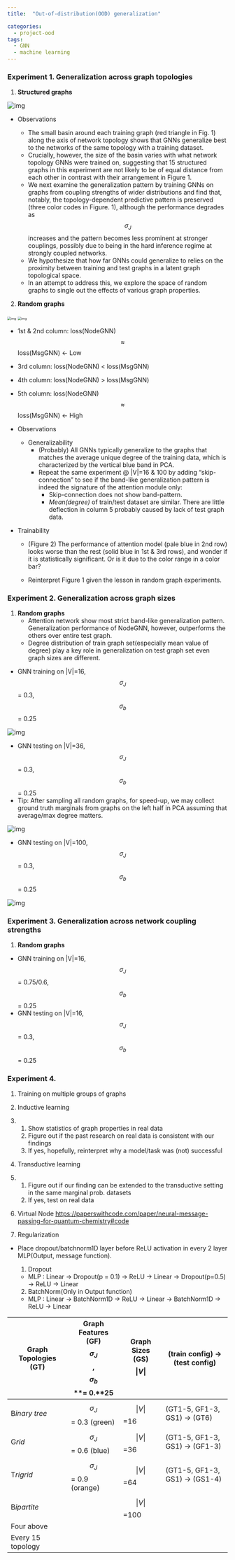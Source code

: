 ```yaml
---
title:  "Out-of-distribution(OOD) generalization"

categories:
  - project-ood
tags:
  - GNN
  - machine learning
---
```


### Experiment 1. Generalization across graph topologies

1. **Structured graphs**

![img](https://paper-attachments.dropbox.com/s_9CDAC1F5BF293DE3A98D349DDB337452C1DCE34D63AD0A4072478C05CD9DF560_1611725134009_image.png)

- Observations

  - The small basin around each training graph (red triangle in Fig. 1) along the axis of network topology shows that GNNs generalize best to the networks of the same topology with a training dataset.
  - Crucially, however, the size of the basin varies with what network topology GNNs were trained on, suggesting that 15 structured graphs in this experiment are not likely to be of equal distance from each other in contrast with their arrangement in Figure 1. 
  - We next examine the generalization pattern by training GNNs on graphs from coupling strengths of wider distributions and find that, notably, the topology-dependent predictive pattern is preserved (three color codes in Figure. 1), although the performance degrades as $$\sigma_{J}$$ increases and the pattern becomes less prominent at stronger couplings, possibly due to being in the hard inference regime at strongly coupled networks.
  - We hypothesize that how far GNNs could generalize to relies on the proximity between training and test graphs in a latent graph topological space.
  - In an attempt to address this, we explore the space of random graphs to single out the effects of various graph properties.

2. **Random graphs**

<img src="https://paper-attachments.dropbox.com/s_9CDAC1F5BF293DE3A98D349DDB337452C1DCE34D63AD0A4072478C05CD9DF560_1612713725091_file.png" alt="img" style="zoom:50%;" />

<img src="https://paper-attachments.dropbox.com/s_110D05CA50351F4DBCA160181BD053E1B0EA1176B24AA3F2756A511D9A70D9D6_1614148440482_file.png" alt="img" style="zoom:50%;" />

- 1st & 2nd column: loss(NodeGNN) $$\approx$$ loss(MsgGNN) ← Low
- 3rd column: loss(NodeGNN) < loss(MsgGNN)
- 4th column: loss(NodeGNN) > loss(MsgGNN)
- 5th column: loss(NodeGNN) $$\approx$$ loss(MsgGNN) ← High

- Observations

  - Generalizability
    - (Probably) All GNNs typically generalize to the graphs that matches the average unique degree of the training data, which is characterized by the vertical blue band in PCA.
    - Repeat the same experiment @ |V|=16 & 100 by adding “skip-connection” to see if the band-like generalization pattern is indeed the signature of the attention module only: 
      - Skip-connection does not show band-pattern. 
      - *Mean(degree)* of train/test dataset are similar. There are little deflection in column 5 probably caused by lack of test graph data.

- Trainability
  - (Figure 2) The performance of attention model (pale blue in 2nd row) looks worse than the rest (solid blue in 1st & 3rd rows), and wonder if it is statistically significant. Or is it due to the color range in a color bar?

  - Reinterpret Figure 1 given the lesson in random graph experiments.

### Experiment 2. Generalization across graph sizes

1. **Random graphs**
     - Attention network show most strict band-like generalization pattern. Generalization performance of NodeGNN, however, outperforms the others over entire test graph.
     - Degree distribution of train graph set(especially mean value of degree) play a key role in generalization on test graph set even graph sizes are different.

  - GNN training on |V|=16, $$\sigma_{J}$$ = 0.3, $$\sigma_{b}$$ = 0.25

![img](https://paper-attachments.dropbox.com/s_110D05CA50351F4DBCA160181BD053E1B0EA1176B24AA3F2756A511D9A70D9D6_1617005109412_Unknown.png)

  - GNN testing on |V|=36, $$\sigma_{J}$$ = 0.3, $$\sigma_{b}$$ = 0.25
  - Tip: After sampling all random graphs, for speed-up, we may collect ground truth marginals from graphs on the left half in PCA assuming that average/max degree matters.

![img](https://paper-attachments.dropbox.com/s_110D05CA50351F4DBCA160181BD053E1B0EA1176B24AA3F2756A511D9A70D9D6_1617005387118_Unknown.png)
  
  - GNN testing on |V|=100, $$\sigma_{J}$$ = 0.3, $$\sigma_{b}$$ = 0.25

![img](https://paper-attachments.dropbox.com/s_110D05CA50351F4DBCA160181BD053E1B0EA1176B24AA3F2756A511D9A70D9D6_1617005984667_Unknown.png)



### Experiment 3. Generalization across network coupling strengths

1. **Random graphs**

  - GNN training on |V|=16, $$\sigma_{J}$$ = 0.75/0.6, $$\sigma_{b}$$ = 0.25
  - GNN testing on |V|=16, $$\sigma_{J}$$ = 0.3, $$\sigma_{b}$$ = 0.25


### Experiment 4. 

1. Training on multiple groups of graphs

2. Inductive learning

3. 1. Show statistics of graph properties in real data
   2. Figure out if the past research on real data is consistent with our findings
   3. If yes, hopefully, reinterpret why a model/task was (not) successful

4. Transductive learning

5. 1. Figure out if our finding can be extended to the transductive setting in the same marginal prob. datasets
   2. If yes, test on real data

6. Virtual Node https://paperswithcode.com/paper/neural-message-passing-for-quantum-chemistry#code

7. Regularization

- Place dropout/batchnorm1D layer before ReLU activation in every 2 layer MLP(Output, message function). 

  1. Dropout

  - MLP : Linear → Dropout(p = 0.1) → ReLU → Linear → Dropout(p=0.5) → ReLU → Linear

  2. BatchNorm(Only in Output function)

  - MLP : Linear → BatchNorm1D → ReLU → Linear → BatchNorm1D → ReLU → Linear

| **Graph Topologies** **(GT)** | **Graph Features** **(GF)**$$\sigma_{J}$$**,** $$\sigma_{b}$$ **= 0.****25** | **Graph Sizes** **(GS)**$$\|V\|$$ | **(train config) →** **(test** **config)** |
| ----------------------------- | ------------------------------------------------------------ | --------------------------------- | ------------------------------------------ |
| B*inary* *tree*               | $$\sigma_{J}$$ = 0.3 (green)                                 | $$\|V\|$$=16                      | (GT1-5, GF1-3, GS1) → (GT6)                |
| G*rid*                        | $$\sigma_{J}$$ = 0.6 (blue)                                  | $$\|V\|$$=36                      | (GT1-5, GF1-3, GS1) → (GF1-3)              |
| T*rigrid*                     | $$\sigma_{J}$$ = 0.9 (orange)                                | $$\|V\|$$=64                      | (GT1-5, GF1-3, GS1) → (GS1-4)              |
| B*ipartite*                   |                                                              | $$\|V\|$$=100                     |                                            |
| Four above                    |                                                              |                                   |                                            |
| Every 15 topology             |                                                              |                                   |                                            |
